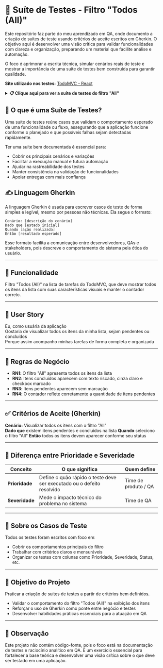 # 🧾 Suíte de Testes - Filtro "Todos (All)"

Este repositório faz parte do meu aprendizado em QA, onde documento a criação de suítes de teste usando critérios de aceite escritos em Gherkin. O objetivo aqui é desenvolver uma visão crítica para validar funcionalidades com clareza e organização, preparando um material que facilite análise e automação.

O foco é aprimorar a escrita técnica, simular cenários reais de teste e mostrar a importância de uma suíte de testes bem construída para garantir qualidade.


 **Site utilizado nos testes:** [TodoMVC - React](https://todomvc.com/examples/react/dist/) 
 

<details>
  <summary><strong>📋 Clique aqui para ver a suíte de testes do filtro "All"</strong></summary>

<br>

<table>
  <thead>
    <tr>
      <th>ID</th>
      <th>Cenário</th>
      <th>Caso de Teste (Gherkin)</th>
      <th>Prioridade</th>
      <th>Severidade</th>
      <th>Resultado Esperado</th>
      <th>Resultado Obtido</th>
      <th>Defeitos</th>
      <th>Status</th>
    </tr>
  </thead>
  <tbody>
    <tr>
      <td>CT01</td>
      <td>Exibir todos os itens com o filtro "All"</td>
      <td>Dado que possuo itens concluídos e itens a fazer<br>Quando clico no filtro "All"<br>Então os itens a fazer devem aparecer sem marcação e os itens concluídos devem aparecer em cinza claro, riscados e com o check marcado à esquerda</td>
      <td>Alta</td>
      <td>Alta</td>
      <td>Então os itens a fazer devem aparecer sem marcação e os itens concluídos devem aparecer em cinza claro, riscados e com o check marcado à esquerda.</td>
      <td>Passou conforme esperado</td>
      <td>—</td>
      <td>Concluído</td>
    </tr>
    <tr>
      <td>CT02</td>
      <td>Itens não concluídos aparecem sem marcação</td>
      <td>Dado que possuo uma lista com itens, incluindo alguns não concluídos<br>Quando clico no filtro "All"<br>Então os itens não concluídos devem estar sem marcação</td>
      <td>Média</td>
      <td>Média</td>
      <td>Então os itens não concluídos devem estar sem marcação.</td>
      <td>Passou conforme esperado</td>
      <td>—</td>
      <td>Concluído</td>
    </tr>
    <tr>
      <td>CT03</td>
      <td>Visualizar itens após marcar como concluído</td>
      <td>Dado que possuo uma lista com itens pendentes<br>E marco alguns itens como concluídos<br>Quando clico no filtro "All"<br>Então todos os itens, pendentes e concluídos, devem ser exibidos corretamente, com os concluídos riscados e marcados</td>
      <td>Alta</td>
      <td>Alta</td>
      <td>Então todos os itens, pendentes e concluídos, devem ser exibidos corretamente, com os concluídos riscados e marcados.</td>
      <td>Passou conforme esperado</td>
      <td>—</td>
      <td>Concluído</td>
    </tr>
    <tr>
      <td>CT04</td>
      <td>Visualizar todos os itens após limpar itens concluídos</td>
      <td>Dado que possuo itens concluídos e pendentes<br>E já limpei os itens concluídos<br>Quando clico no filtro "All"<br>Então apenas os itens pendentes devem ser exibidos na lista</td>
      <td>Média</td>
      <td>Média</td>
      <td>Então apenas os itens pendentes devem ser exibidos na lista.</td>
      <td>Passou conforme esperado</td>
      <td>—</td>
      <td>Concluído</td>
    </tr>
    <tr>
      <td>CT05</td>
      <td>Manter filtro "All" ativo após adicionar novo item</td>
      <td>Dado que o filtro "All" está selecionado<br>Quando adiciono um novo item à lista<br>Então o novo item deve ser exibido junto com os demais itens, independente do seu status</td>
      <td>Baixa</td>
      <td>Baixa</td>
      <td>Então o novo item deve ser exibido junto com os demais itens, independente do seu status.</td>
      <td>Passou conforme esperado</td>
      <td>—</td>
      <td>Concluído</td>
    </tr>
    <tr>
      <td>CT06</td>
      <td>Exibir contador correto no filtro "All"</td>
      <td>Dado que possuo itens pendentes e concluídos<br>Quando seleciono o filtro "All"<br>Então o contador deve mostrar a quantidade correta de itens pendentes restantes</td>
      <td>Média</td>
      <td>Média</td>
      <td>Então o contador deve mostrar a quantidade correta de itens pendentes restantes.</td>
      <td>Passou conforme esperado</td>
      <td>—</td>
      <td>Concluído</td>
    </tr>
    <tr>
      <td>CT07</td>
      <td>Alterar status de item no filtro "All"</td>
      <td>Dado que o filtro "All" está ativo<br>E possuo itens pendentes na lista<br>Quando marco um item como concluído<br>Então o item deve mudar de estado para concluído, riscado e com check marcado e a lista deve continuar exibindo todos os itens</td>
      <td>Alta</td>
      <td>Alta</td>
      <td>Então o item deve mudar de estado para concluído, riscado e com check marcado e a lista deve continuar exibindo todos os itens.</td>
      <td>Passou conforme esperado</td>
      <td>—</td>
      <td>Concluído</td>
    </tr>
  </tbody>
</table>

</details>

## 🧪 O que é uma Suíte de Testes?

Uma suíte de testes reúne casos que validam o comportamento esperado de uma funcionalidade ou fluxo, assegurando que a aplicação funcione conforme o planejado e que possíveis falhas sejam detectadas rapidamente.

 Ter uma suíte bem documentada é essencial para:
- Cobrir os principais cenários e variações
- Facilitar a execução manual e futura automação
- Ajudar na rastreabilidade dos testes
- Manter consistência na validação de funcionalidades
- Apoiar entregas com mais confiança


## ✍️ Linguagem Gherkin
A linguagem Gherkin é usada para escrever casos de teste de forma simples e legível, mesmo por pessoas não técnicas.
Ela segue o formato:

```
Cenário: [descrição do cenário]  
Dado que [estado inicial]  
Quando [ação realizada]  
Então [resultado esperado]  
```

Esse formato facilita a comunicação entre desenvolvedores, QAs e stakeholders, pois descreve o comportamento do sistema pela ótica do usuário.

---

## 🧩 Funcionalidade

Filtro "Todos (All)" na lista de tarefas do TodoMVC, que deve mostrar todos os itens da lista com suas características visuais e manter o contador correto.

---

## 📝 User Story  
Eu, como usuária da aplicação  
Gostaria de visualizar todos os itens da minha lista, sejam pendentes ou concluídos  
Porque assim acompanho minhas tarefas de forma completa e organizada  

---

## 📌 Regras de Negócio

- **RN1**: O filtro "All" apresenta todos os itens da lista
- **RN2**: Itens concluídos aparecem com texto riscado, cinza claro e checkbox marcado
- **RN3**: Itens pendentes aparecem sem marcação
- **RN4**: O contador reflete corretamente a quantidade de itens pendentes

---

## ✅ Critérios de Aceite (Gherkin)  

**Cenário:** Visualizar todos os itens com o filtro "All"  
**Dado que** existem itens pendentes e concluídos na lista 
**Quando** seleciono o filtro "All"
**Então** todos os itens devem aparecer conforme seu status

---

## 🧠 Diferença entre Prioridade e Severidade

| Conceito       | O que significa                                                        | Quem define          |
| -------------- | ---------------------------------------------------------------------- | -------------------- |
| **Prioridade** | Define o quão rápido o teste deve ser executado ou o defeito resolvido | Time de produto / QA |
| **Severidade** | Mede o impacto técnico do problema no sistema                          | Time de QA           |

---

## 📝 Sobre os Casos de Teste  
Todos os testes foram escritos com foco em:

- Cobrir os comportamentos principais do filtro
- Trabalhar com critérios claros e mensuráveis  
- Organizar os testes com colunas como Prioridade, Severidade, Status, etc.

---

## 🎯 Objetivo do Projeto  
Praticar a criação de suítes de testes a partir de critérios bem definidos.

- Validar o comportamento do filtro "Todos (All)" na exibição dos itens
- Reforçar o uso de Gherkin como ponte entre negócio e testes  
- Desenvolver habilidades práticas essenciais para a atuação em QA

---

## 📌 Observação
Este projeto não contém código-fonte, pois o foco está na documentação de testes e raciocínio analítico em QA.
É um exercício essencial para fortalecer a base teórica e desenvolver uma visão crítica sobre o que deve ser testado em uma aplicação.

















